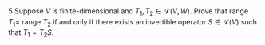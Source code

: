 5 Suppose $V$ is finite-dimensional and $T_{1}, T_{2} \in \mathcal{L}(V, W)$. Prove that range $T_{1}=$ range $T_{2}$ if and only if there exists an invertible operator $S \in \mathcal{L}(V)$ such that $T_{1}=T_{2} S$.
